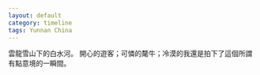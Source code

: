 ```yaml
---
layout: default
category: timeline
tags: Yunnan China
---
```


雲龍雪山下的白水河。
開心的遊客；可憐的氂牛；冷漠的我還是拍下了這個所謂有點意境的一瞬間。

<img src="{{ site_url }}/img/posts/2017-10-21-baishuihe.jpg" alt="">

